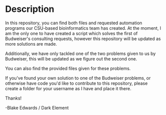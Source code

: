 # Description

In this repository, you can find both files and requested automation programs our CSU-based bioinformatics team has created. At the moment, I am the only one to have created a script which solves the first of Budweiser's consulting requests, however this repository will be updated as more solutions are made.

Additionally, we have only tackled one of the two problems given to us by Budweiser, this will be updated as we figure out the second one.

You can also find the provided files given for these problems.

If you've found your own solution to one of the Budweiser problems, or otherwise have code you'd like to contribute to this repository, please create a folder for your username as I have and place it there. 

Thanks!

-Blake Edwards / Dark Element
